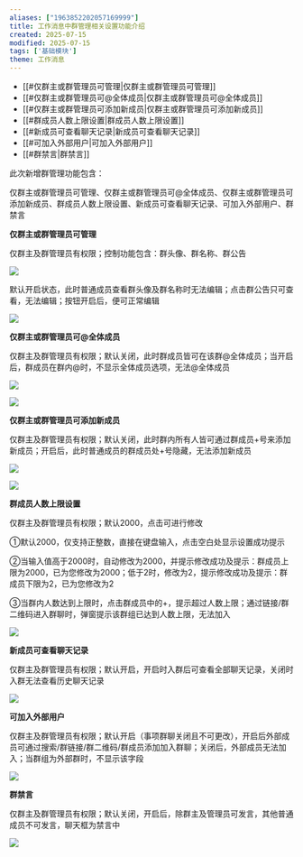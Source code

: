 ```yaml
---
aliases: ["1963852202057169999"]
title: 工作消息中群管理相关设置功能介绍
created: 2025-07-15
modified: 2025-07-15
tags: ['基础模块']
theme: 工作消息
---
```


- [[#仅群主或群管理员可管理|仅群主或群管理员可管理]]
- [[#仅群主或群管理员可@全体成员|仅群主或群管理员可@全体成员]]
- [[#仅群主或群管理员可添加新成员|仅群主或群管理员可添加新成员]]
- [[#群成员人数上限设置|群成员人数上限设置]]
- [[#新成员可查看聊天记录|新成员可查看聊天记录]]
- [[#可加入外部用户|可加入外部用户]]
- [[#群禁言|群禁言]]

此次新增群管理功能包含：

仅群主或群管理员可管理、仅群主或群管理员可@全体成员、仅群主或群管理员可添加新成员、群成员人数上限设置、新成员可查看聊天记录、可加入外部用户、群禁言

**仅群主或群管理员可管理**

仅群主及群管理员有权限；控制功能包含：群头像、群名称、群公告

![](https://myhelpdoc.oss-cn-heyuan.aliyuncs.com/mdimages/7bda13a730124489567f22e2c597a68a.jpg)

默认开启状态，此时普通成员查看群头像及群名称时无法编辑；点击群公告只可查看，无法编辑；按钮开启后，便可正常编辑

![](https://myhelpdoc.oss-cn-heyuan.aliyuncs.com/mdimages/fff471d27cc4e123115ee765e1cdaee4.jpg)

**仅群主或群管理员可@全体成员**

仅群主及群管理员有权限；默认关闭，此时群成员皆可在该群@全体成员；当开启后，群成员在群内@时，不显示全体成员选项，无法@全体成员

**![](https://myhelpdoc.oss-cn-heyuan.aliyuncs.com/mdimages/b31da4ee8e1bb5df45f9007ac40fa1b2.jpg)**

**![](https://myhelpdoc.oss-cn-heyuan.aliyuncs.com/mdimages/1658bf4aac8591011f299829f3f9916b.jpg)**

**仅群主或群管理员可添加新成员**

仅群主及群管理员有权限；默认关闭，此时群内所有人皆可通过群成员+号来添加新成员；开启后，此时普通成员的群成员处+号隐藏，无法添加新成员

![](https://myhelpdoc.oss-cn-heyuan.aliyuncs.com/mdimages/fb9121f55a026a19b9241097bafca624.jpg)

![](https://myhelpdoc.oss-cn-heyuan.aliyuncs.com/mdimages/6a763a50d734b25c147b9cace188107c.jpg)

**群成员人数上限设置**

仅群主及群管理员有权限；默认2000，点击可进行修改

①默认2000，仅支持正整数，直接在键盘输入，点击空白处显示设置成功提示

②当输入值高于2000时，自动修改为2000，并提示修改成功及提示：群成员上限为2000，已为您修改为2000；低于2时，修改为2，提示修改成功及提示：群成员下限为2，已为您修改为2

③当群内人数达到上限时，点击群成员中的+，提示超过人数上限；通过链接/群二维码进入群聊时，弹窗提示该群组已达到人数上限，无法加入

**![](https://myhelpdoc.oss-cn-heyuan.aliyuncs.com/mdimages/58b25ab1bff83d393a6a3662580273ed.jpg)**

**新成员可查看聊天记录**

仅群主及群管理员有权限；默认开启，开启时入群后可查看全部聊天记录，关闭时入群无法查看历史聊天记录

**![](https://myhelpdoc.oss-cn-heyuan.aliyuncs.com/mdimages/ed5c196bba618a3db9fc70647c43452b.jpg)**

**可加入外部用户**

仅群主及群管理员有权限；默认开启（事项群聊关闭且不可更改），开启后外部成员可通过搜索/群链接/群二维码/群成员添加加入群聊；关闭后，外部成员无法加入；当群组为外部群时，不显示该字段

![](https://myhelpdoc.oss-cn-heyuan.aliyuncs.com/mdimages/18af5b6b9bff81934030dfd9888fa068.jpg)

**群禁言**

仅群主及群管理员有权限；默认关闭，开启后，除群主及管理员可发言，其他普通成员不可发言，聊天框为禁言中

![](https://myhelpdoc.oss-cn-heyuan.aliyuncs.com/mdimages/e868213354b7cb843c35127849a11f7b.jpg)

